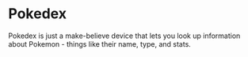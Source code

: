 # Pokedex
Pokedex is just a make-believe device that lets you look up information about Pokemon - things like their name, type, and stats.
